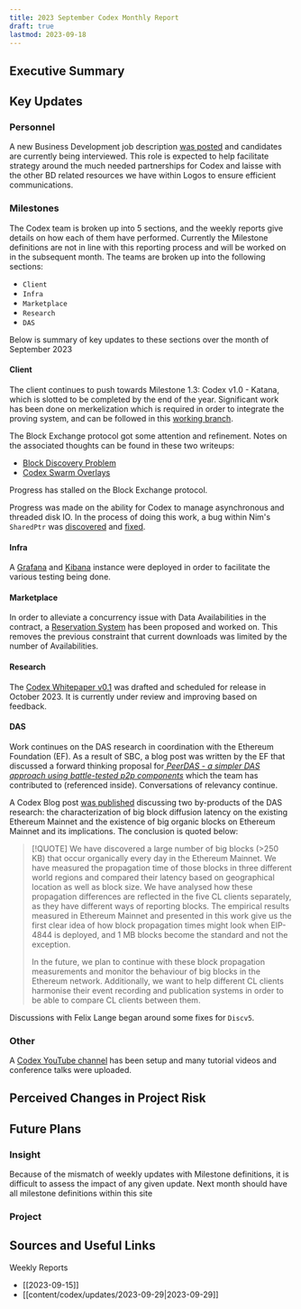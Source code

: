 ```yaml
---
title: 2023 September Codex Monthly Report
draft: true
lastmod: 2023-09-18
---
```


## Executive Summary

## Key Updates
### Personnel
A new Business Development job description [was posted](https://jobs.status.im/?gh_jid=5329400) and candidates are currently being interviewed. This role is expected to help facilitate strategy around the much needed partnerships for Codex and laisse with the other BD related resources we have within Logos to ensure efficient communications. 

### Milestones

The Codex team is broken up into 5 sections, and the weekly reports give details on how each of them have performed. Currently the Milestone definitions are not in line with this reporting process and will be worked on in the subsequent month. The teams are broken up into the following sections:
- `Client`
- `Infra`
- `Marketplace`
- `Research`
- `DAS`

Below is summary of key updates to these sections over the month of September 2023

#### Client
The client continues to push towards Milestone 1.3: Codex v1.0 - Katana, which is slotted to be completed by the end of the year. Significant work has been done on merkelization which is required in order to integrate the proving system, and can be followed in this [working branch](https://github.com/codex-storage/nim-codex/compare/master...sending-blocks-with-proofs-over-the-network). 

The Block Exchange protocol got some attention and refinement. Notes on the associated thoughts can be found in these two writeups:
- [Block Discovery Problem](https://rpubs.com/giuliano_mega/1067876)
- [Codex Swarm Overlays](https://rpubs.com/giuliano_mega/1082104)

Progress has stalled on the Block Exchange protocol. 

Progress was made on the ability for Codex to manage asynchronous and threaded disk IO. In the process of doing this work, a bug within Nim's `SharedPtr` was [discovered](https://github.com/nim-lang/threading/issues/45) and [fixed](https://github.com/nim-lang/threading/pull/46).

#### Infra
A [Grafana](https://grafana.dist-tests.codex.storage/) and [Kibana](https://kibana.dist-tests.codex.storage/) instance were deployed in order to facilitate the various testing being done. 

#### Marketplace
In order to alleviate a concurrency issue with Data Availabilities in the contract, a [Reservation System](https://github.com/codex-storage/nim-codex/pull/535) has been proposed and worked on. This removes the previous constraint that current downloads was limited by the number of Availabilities.  

#### Research
The [Codex Whitepaper v0.1](https://docs.google.com/document/d/1LCy23m90IHf32aUVhRT4r4772w1BfVcSLaJ0z9VTw9A/edit#heading=h.qs3bayckj5u4) was drafted and scheduled for release in October 2023. It is currently under review and improving based on feedback. 

#### DAS
Work continues on the DAS research in coordination with the Ethereum Foundation (EF). As a result of SBC, a blog post was written by the EF that discussed a forward thinking proposal for[ _PeerDAS - a simpler DAS approach using battle-tested p2p components_](https://ethresear.ch/t/peerdas-a-simpler-das-approach-using-battle-tested-p2p-components/16541) which the team has contributed to (referenced inside). Conversations of relevancy continue. 

A Codex Blog post [was published](https://blog.codex.storage/big-blocks-on-mainnet/) discussing two by-products of the DAS research: the characterization of big block diffusion latency on the existing Ethereum Mainnet and the existence of big organic blocks on Ethereum Mainnet and its implications. The conclusion is quoted below:

>[!QUOTE] 
>We have discovered a large number of big blocks (>250 KB) that occur organically every day in the Ethereum Mainnet. We have measured the propagation time of those blocks in three different world regions and compared their latency based on geographical location as well as block size. We have analysed how these propagation differences are reflected in the five CL clients separately, as they have different ways of reporting blocks. The empirical results measured in Ethereum Mainnet and presented in this work give us the first clear idea of how block propagation times might look when EIP-4844 is deployed, and 1 MB blocks become the standard and not the exception.
>
>In the future, we plan to continue with these block propagation measurements and monitor the behaviour of big blocks in the Ethereum network. Additionally, we want to help different CL clients harmonise their event recording and publication systems in order to be able to compare CL clients between them.

Discussions with Felix Lange began around some fixes for `Discv5`. 

### Other
A [Codex YouTube channel](https://www.youtube.com/@CodexStorage) has been setup and many tutorial videos and conference talks were uploaded. 
## Perceived Changes in Project Risk


## Future Plans

### Insight
Because of the mismatch of weekly updates with Milestone definitions, it is difficult to assess the impact of any given update. Next month should have all milestone definitions within this site

### Project

## Sources and Useful Links

Weekly Reports
- [[2023-09-15]]
- [[content/codex/updates/2023-09-29|2023-09-29]]